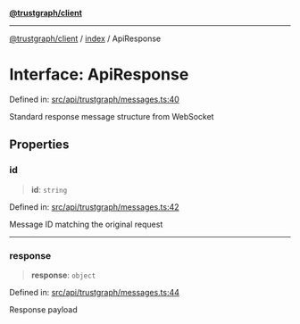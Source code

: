 [**@trustgraph/client**](../../README.md)

***

[@trustgraph/client](../../README.md) / [index](../README.md) / ApiResponse

# Interface: ApiResponse

Defined in: [src/api/trustgraph/messages.ts:40](https://github.com/trustgraph-ai/trustgraph-ts-client/blob/4700024d623d01d40c50072d60c021f3b6c60b54/src/api/trustgraph/messages.ts#L40)

Standard response message structure from WebSocket

## Properties

### id

> **id**: `string`

Defined in: [src/api/trustgraph/messages.ts:42](https://github.com/trustgraph-ai/trustgraph-ts-client/blob/4700024d623d01d40c50072d60c021f3b6c60b54/src/api/trustgraph/messages.ts#L42)

Message ID matching the original request

***

### response

> **response**: `object`

Defined in: [src/api/trustgraph/messages.ts:44](https://github.com/trustgraph-ai/trustgraph-ts-client/blob/4700024d623d01d40c50072d60c021f3b6c60b54/src/api/trustgraph/messages.ts#L44)

Response payload
